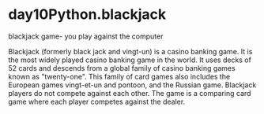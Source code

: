 # day10Python.blackjack
blackjack game- you play against the computer

Blackjack (formerly black jack and vingt-un) is a casino banking game.
It is the most widely played casino banking game in the world. 
It uses decks of 52 cards and descends from a global family of casino banking games known as "twenty-one". 
This family of card games also includes the European games vingt-et-un and pontoon, and the Russian game.
Blackjack players do not compete against each other. 
The game is a comparing card game where each player competes against the dealer. 
